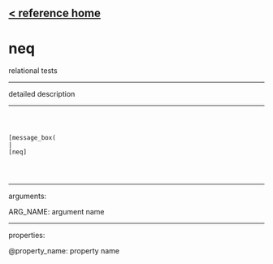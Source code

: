[< reference home](ceammc_lib.html)
---

# neq


relational tests

---

detailed description
<br>


---


```



[message_box(                                 
|
[neq]


            
```

---
arguments:

ARG_NAME: argument name<br>

---
properties:

@property_name: property name<br>

